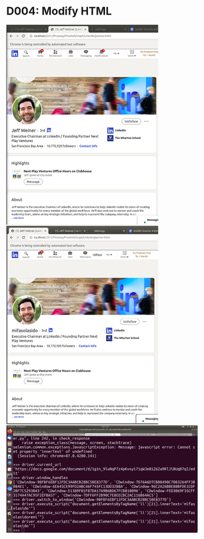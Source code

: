 # D004: Modify HTML

<img src="https://github.com/udexon/DUNIIX/blob/main/img/LinkedIn_JW.png" width=400>

<img src="https://github.com/udexon/DUNIIX/blob/main/img/mifaso.png" width=400>

<img src="https://github.com/udexon/DUNIIX/blob/main/img/mifaso_selenium.png" width=600>


